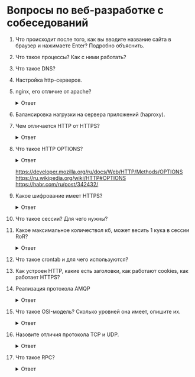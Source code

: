 # Вопросы по веб-разработке с собеседований

1. Что происходит после того, как вы вводите название сайта в браузер и нажимаете Enter? Подробно объяснить.
1. Что такое процессы? Как с ними работать?
1. Что такое DNS?
1. Настройка http-серверов.
1. nginx, его отличие от apache?

    <details>
      <summary>Ответ</summary>
      Два самых широко распространенных веб-сервера. Если рассматривать жизненные примеры, то основные различия между Apache и Nginx в том как они обрабатывают запросы к статическому и динамическому контенту.
    </details>

1. Балансировка нагрузки на сервера приложений (haproxy).
1. Чем отличается HTTP от HTTPS?

    <details>
      <summary>Ответ</summary>

      * HyperText Transfer Protocol

      * HyperText Transfer Protocol Secure — расширение протокола HTTP для поддержки шифрования в целях повышения безопасности.
    </details>
1. Что такое HTTP OPTIONS?

    <details>
      <summary>Ответ</summary>

     Используется для определения возможностей веб-сервера или параметров соединения для конкретного ресурса. 
     В ответ серверу следует включить заголовок Allow со списком поддерживаемых методов. 
     Также в заголовке ответа может включаться информация о поддерживаемых расширениях.
    </details>
    
    https://developer.mozilla.org/ru/docs/Web/HTTP/Methods/OPTIONS
    https://ru.wikipedia.org/wiki/HTTP#OPTIONS
    https://habr.com/ru/post/342432/
1. Какое шифрование имеет HTTPS?

    <details>
      <summary>Ответ</summary>

     Защиту данных в HTTPS обеспечивает криптографический протокол SSL/TLS, 
     который шифрует передаваемую информацию. По сути этот протокол является обёрткой для HTTP. 
     Он обеспечивает шифрование данных и делает их недоступными для просмотра посторонними. 
     Протокол SSL/TLS хорош тем, что позволяет двум незнакомым 
     между собой участникам сети установить защищённое соединение через незащищённый канал.
     
     https://yandex.ru/blog/company/77455
     https://habr.com/ru/post/188042/
     https://firstssl.ru/faq/general-questions/chto-takoe-https
    </details>

1. Что такое сессии? Для чего нужны?
1. Какое максимальное количествол кб, может весить 1 кука в сессии RoR?

    <details>
      <summary>Ответ</summary>
      4 kb
    </details>

1. Что такое crontab и для чего используются?
1. Как устроен HTTP, какие есть заголовки, как работают cookies, как работает HTTPS?

1. Реализация протокола AMQP

    <details>
      <summary>Ответ</summary>
      AMQP протокол используется для передачи данных между компонентами системы.
      Основная идея состоит в том, что отдельные подсистемы (или независимые приложения) могут обмениваться
      произвольным образом сообщениями через AMQP-брокер, который осуществляет маршрутизацию,
      возможно гарантирует доставку, распределение потоков данных, подписку на нужные типы сообщений.
      
      Брокеры: RabbitMQ (гем `bunny`), ActiveMQ.
      
      https://ru.wikipedia.org/wiki/AMQP
      https://kt.team/hr/blog/rabbitmq
    </details>
    
1. Что такое OSI-модель? Сколько уровней она имеет, опишите их.

    <details>
      <summary>Ответ</summary>
        Модель Open Systems Interconnection (OSI) – это скелет,
        фундамент и база всех сетевых сущностей. Модель определяет сетевые протоколы,
        распределяя их на 7 логических уровней. Важно отметить, что в любом процессе,
        управление сетевой передачей переходит от уровня к уровню,
        последовательно подключая протоколы на каждом из уровней.
      
      https://ru.wikipedia.org/wiki/%D0%A1%D0%B5%D1%82%D0%B5%D0%B2%D0%B0%D1%8F_%D0%BC%D0%BE%D0%B4%D0%B5%D0%BB%D1%8C_OSI
      https://wiki.merionet.ru/seti/18/model-osi-eto-prosto/
    </details>

1. Назовите отличия протокола TCP и UDP.

    <details>
      <summary>Ответ</summary>
        Протокол TCP (Transmission Control Protocol) – это сетевой протокол, который «заточен» под соединение.
        Иными словами, прежде, чем начать обмен данными, 
        данному протоколу требуется установить соединение между двумя хостами. 
        Данный протокол имеет высокую надежность, поскольку позволяет не терять данные при передаче,
        запрашивает подтверждения о получении от принимающей стороны и
        в случае необходимости отправляет данные повторно. 
        При этом отправляемые пакеты данных сохраняют порядок отправки, то есть можно сказать,
        что передача данных упорядочена. Минусом данного протокола является относительно низкая скорость передачи данных,
        за счет того что выполнение надежной и упорядоченной передачи занимает больше времени,
        чем в альтернативном протоколе UDP.
      
      Протокол UDP (User Datagram Protocol), в свою очередь, более прост. Для передачи данных ему не обязательно устанавливать соединение между отправителем и получателем. Информация передается без предварительной проверки готовности принимающей стороны. Это делает протокол менее надежным – при передаче некоторые фрагменты данных могут теряться. Кроме того, упорядоченность данных не соблюдается – возможен непоследовательный прием данных получателем. Зато скорость передачи данных по данному транспортному протоколу будет более высокой.
      
      https://wiki.merionet.ru/seti/23/tcp-i-udp-v-chem-raznica/
      http://pyatilistnik.org/chem-otlichaetsya-protokol-tcp-ot-udp/
      https://yandex.ru/q/question/computers/chem_otlichaetsia_tcp_ot_udp_66a93f75/
      https://habr.com/ru/company/oleg-bunin/blog/461829/
    </details>

1. Что такое RPC?

    <details>
      <summary>Ответ</summary>
        RPC (от англ. Remote Procedure Call, RPC) Удалённый вызов процедур, 
        реже Вызов удалённых процедур — класс технологий,
        позволяющих компьютерным программам вызывать функции или процедуры в другом адресном пространстве
        (на удалённых компьютерах, либо в независимой сторонней системе на том же устройстве).
        Обычно реализация RPC-технологии включает в себя два компонента:
        сетевой протокол для обмена в режиме клиент-сервер и язык сериализации объектов (или структур, для необъектных RPC).
      
      https://ru.wikipedia.org/wiki/%D0%A3%D0%B4%D0%B0%D0%BB%D1%91%D0%BD%D0%BD%D1%8B%D0%B9_%D0%B2%D1%8B%D0%B7%D0%BE%D0%B2_%D0%BF%D1%80%D0%BE%D1%86%D0%B5%D0%B4%D1%83%D1%80
    </details>
